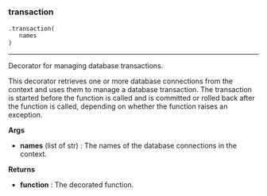 #


### transaction
```python
.transaction(
   names
)
```

---
Decorator for managing database transactions.

This decorator retrieves one or more database connections from the context and uses them to manage a database transaction. The transaction is started before the function is called and is committed or rolled back after the function is called, depending on whether the function raises an exception.


**Args**

* **names** (list of str) : The names of the database connections in the context.


**Returns**

* **function**  : The decorated function.

